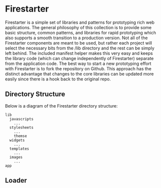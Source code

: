 Firestarter
===========
Firestarter is a simple set of libraries and patterns for prototyping rich web applications.  The general philosophy of this collection is to provide some basic structure, common patterns, and libraries for rapid prototyping which also supports a smooth transition to a production version.  Not all of the Firestarter components are meant to be used, but rather each project will select the necessary bits from the /lib directory and the rest can be simply left behind.  The included manifest helper makes this very easy and keeps the library code (which can change independently of Firestarter) separate from the application code.  The best way to start a new prototyping effort with Firestarter is to fork the repository on Github.  This approach has the distinct advantage that changes to the core libraries can be updated more easily since there is a hook back to the original repo.

Directory Structure
-------------------
Below is a diagram of the Firestarter directory structure:

    lib
      javascripts
        ...
      stylesheets
        ...
        themse
      widgets
        ...
      templates
        ...
      images
        ...
    app


Loader
------
